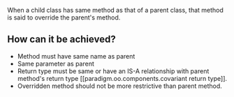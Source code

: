

When a child class has same method as that of a parent class, that method is said to override the parent's method.

## How can it be achieved?

- Method must have same name as parent
- Same parameter as parent
- Return type must be same or have an IS-A relationship with parent method's return type [[paradigm.oo.components.covariant return type]].
- Overridden method should not be more restrictive than parent method.
